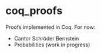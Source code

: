 # coq_proofs
Proofs implemented in Coq.
For now:
- Cantor Schröder Bernstein
- Probabilities (work in progress)
